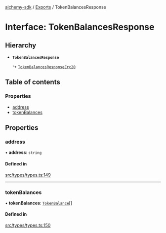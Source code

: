 [alchemy-sdk](../README.md) / [Exports](../modules.md) / TokenBalancesResponse

# Interface: TokenBalancesResponse

## Hierarchy

- **`TokenBalancesResponse`**

  ↳ [`TokenBalancesResponseErc20`](TokenBalancesResponseErc20.md)

## Table of contents

### Properties

- [address](TokenBalancesResponse.md#address)
- [tokenBalances](TokenBalancesResponse.md#tokenbalances)

## Properties

### address

• **address**: `string`

#### Defined in

[src/types/types.ts:149](https://github.com/alchemyplatform/alchemy-sdk-js/blob/340ad5a/src/types/types.ts#L149)

___

### tokenBalances

• **tokenBalances**: [`TokenBalance`](../modules.md#tokenbalance)[]

#### Defined in

[src/types/types.ts:150](https://github.com/alchemyplatform/alchemy-sdk-js/blob/340ad5a/src/types/types.ts#L150)
